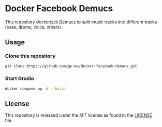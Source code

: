 # Docker Facebook Demucs

This repository dockerizes [Demucs](https://github.com/adefossez/demucs)
to split music tracks into different tracks (bass, drums, voice, others).

## Usage

### Clone this repository

```bash
git clone https://github.com/gu-ma/docker-facebook-demucs.git
```

### Start Gradio

```bash
docker compose up -d --build
```

## License

This repository is released under the MIT license as found in the [LICENSE](LICENSE) file.
